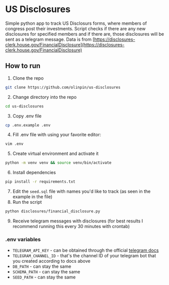 # US Disclosures
Simple python app to track US Disclosurs forms, where members of congress post their investments. Script checks if there are any new disclosures for specified members and if there are, those disclosures will be sent as a telegram message. Data is from [https://disclosures-clerk.house.gov/FinancialDisclosure](https://disclosures-clerk.house.gov/FinancialDisclosure)

## How to run
1. Clone the repo 
```bash
git clone https://github.com/olinpin/us-disclosures
```
2. Change directory into the repo 
```bash
cd us-disclosures
```
3. Copy .env file 
```bash
cp .env.example .env
```
4. Fill .env file with using your favorite editor:
```bash
vim .env
```
5. Create virtual environment and activate it 
```bash
python -m venv venv && source venv/bin/activate
```
6. Install dependencies 
```bash
pip install -r requirements.txt
```
7. Edit the `seed.sql` file with names you'd like to track (as seen in the example in the file)
8. Run the script 
```bash
python disclosures/financial_disclosure.py
```
9. Receive telegram messages with disclosures (for best results I recommend running this every 30 minutes with crontab)

### .env variables
- `TELEGRAM_API_KEY` - can be obtained through the official [telegram docs](https://github.com/olinpin/us-disclosures)
- `TELEGRAM_CHANNEL_ID` - that's the channel ID of your telegram bot that you created according to docs above
- `DB_PATH` - can stay the same
- `SCHEMA_PATH` - can stay the same
- `SEED_PATH` - can stay the same
